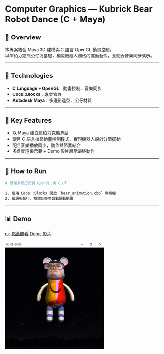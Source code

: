 # Computer Graphics — Kubrick Bear Robot Dance (C + Maya)

## 📌 Overview
本專案結合 Maya 3D 建模與 C 語言 OpenGL 動畫控制，  
以庫柏力克熊公仔為基礎，模擬機器人風格的擺動動作，並配合音樂同步演示。

---

## 🧰 Technologies
- **C Language + OpenGL**：動畫控制、音樂同步
- **Code::Blocks**：專案管理
- **Autodesk Maya**：多邊形造型、公仔材質

---

## 🎯 Key Features
- 以 Maya 建立庫柏力克熊造型
- 使用 C 語言撰寫動畫控制程式，實現機器人般的分節擺動
- 配合音樂播放同步，動作與節奏結合
- 多角度渲染示範 + Demo 影片展示最終動作

---

## 📂 How to Run
```bash
# 確保系統已安裝 OpenGL 與 GLUT

1. 使用 Code::Blocks 開啟 `bear_animation.cbp` 專案檔
2. 編譯後執行，播放音樂並自動驅動動畫
```

---

## 📊 Demo
[👉 點此觀看 Demo 影片](https://drive.google.com/file/d/1GkzTUIzoY0sLed-Lyp2-eICbSErxyZVk/view?usp=sharing)

![](images/render_cover.png)
